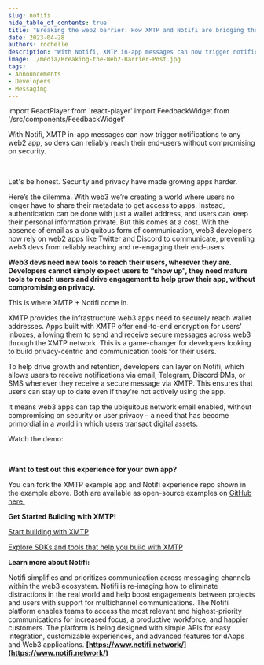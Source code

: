 ```yaml
---
slug: notifi
hide_table_of_contents: true
title: "Breaking the web2 barrier: How XMTP and Notifi are bridging the gap for web3 apps with web2 notifications"
date: 2023-04-28
authors: rochelle
description: "With Notifi, XMTP in-app messages can now trigger notifications to any web2 app, so devs can reliably reach their end-users without compromising on security."
image: ./media/Breaking-the-Web2-Barrier-Post.jpg
tags:
- Announcements
- Developers
- Messaging
---
```

import ReactPlayer from 'react-player'
import FeedbackWidget from '/src/components/FeedbackWidget'

With Notifi, XMTP in-app messages can now trigger notifications to any web2 app, so devs can reliably reach their end-users without compromising on security.

<ReactPlayer width="100%" controls url='/img/XMTP-NOTIFI-DEMO.mp4' playing="true" loop="true" />

<br/>

<!--truncate-->

Let's be honest. Security and privacy have made growing apps harder.

Here’s the dilemma. With web3 we’re creating a world where users no longer have to share their metadata to get access to apps. Instead, authentication can be done with just a wallet address, and users can keep their personal information private. But this comes at a cost. With the absence of email as a ubiquitous form of communication, web3 developers now rely on web2 apps like Twitter and Discord to communicate, preventing web3 devs from reliably reaching and re-engaging their end-users.

**Web3 devs need new tools to reach their users, wherever they are. Developers cannot simply expect users to “show up”, they need mature tools to reach users and drive engagement to help grow their app, without compromising on privacy.**

This is where XMTP + Notifi come in.

XMTP provides the infrastructure web3 apps need to securely reach wallet addresses. Apps built with XMTP offer end-to-end encryption for users' inboxes, allowing them to send and receive secure messages across web3 through the XMTP network. This is a game-changer for developers looking to build privacy-centric and communication tools for their users.

To help drive growth and retention, developers can layer on Notifi, which allows users to receive notifications via email, Telegram, Discord DMs, or SMS whenever they receive a secure message via XMTP. This ensures that users can stay up to date even if they're not actively using the app.

It means web3 apps can tap the ubiquitous network email enabled, without compromising on security or user privacy – a need that has become primordial in a world in which users transact digital assets.

Watch the demo:

<ReactPlayer width="100%" controls url='https://www.youtube.com/watch?v=WqnCd-kGqzg' />

<br/>

**Want to test out this experience for your own app?**

You can fork the XMTP example app and Notifi experience repo shown in the example above. Both are available as open-source examples on [GitHub here.](https://github.com/nimesh-notifi/xmtp-inbox-web/commit/a08e906f13bda56461a78aba5818a6687dbfcfc6) 

**Get Started Building with XMTP!**

[Start building with XMTP](/docs/dev-concepts/start-building)

[Explore SDKs and tools that help you build with XMTP](/sdks-and-tools)

**Learn more about Notifi:**

Notifi simplifies and prioritizes communication across messaging channels within the web3 ecosystem. Notifi is re-imaging how to eliminate distractions in the real world and help boost engagements between projects and users with support for multichannel communications. The Notifi platform enables teams to access the most relevant and highest-priority communications for increased focus, a productive workforce, and happier customers. The platform is being designed with simple APIs for easy integration, customizable experiences, and advanced features for dApps and Web3 applications. **[https://www.notifi.network/](https://www.notifi.network/)**

<br/>
<FeedbackWidget />